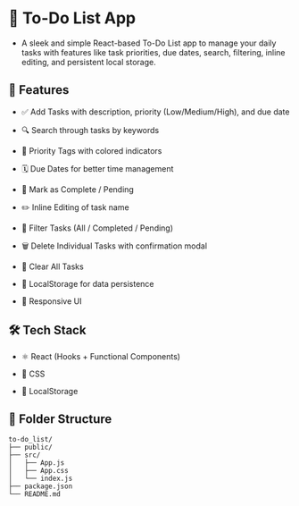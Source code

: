 # 📝 To-Do List App

- A sleek and simple React-based To-Do List app to manage your daily tasks with features like task priorities, due dates, search, filtering, inline editing, and persistent local storage.

## 🚀 Features
- ✅ Add Tasks with description, priority (Low/Medium/High), and due date

- 🔍 Search through tasks by keywords

- 📌 Priority Tags with colored indicators

- 🗓️ Due Dates for better time management

- 🎯 Mark as Complete / Pending

- ✏️ Inline Editing of task name

- 🔄 Filter Tasks (All / Completed / Pending)

- 🗑️ Delete Individual Tasks with confirmation modal

- 🧹 Clear All Tasks

- 💾 LocalStorage for data persistence

- 📱 Responsive UI

## 🛠️ Tech Stack
- ⚛️ React (Hooks + Functional Components)

- 🎨 CSS

- 🧠 LocalStorage


## 📁 Folder Structure

```pgsal
to-do_list/
├── public/
├── src/
│   ├── App.js
│   ├── App.css
│   └── index.js
├── package.json
└── README.md
```
